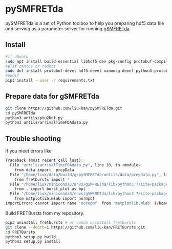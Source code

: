 # pySMFRETda
pySMFRETda is a set of Python toolbox to help you preparing hdf5 data file and serving as a  parameter server for running [gSMFRETda](https://github.com/liu-kan/gSMFRETda)

## Install
```bash
#if ubuntu
sudo apt install build-essential libhdf5-dev pkg-config protobuf-compiler libprotobuf-dev libnanomsg-dev
#elif centos or redhat
sudo dnf install protobuf-devel hdf5-devel nanomsg-devel python3-protobuf python3-devel 
#endif
pip3 install --user -r requirements.txt
```
##  Prepare data for gSMFRETda

```bash
git clone https://github.com/liu-kan/pySMFRETda.git
cd pySMFRETda
python3 untils/ptu2hdf.py
python3 untils/arrivalTimePDAdata.py
```

## Trouble shooting
If you meet errors like
```bash
Traceback (most recent call last):
  File "untils/arrivalTimePDAdata.py", line 10, in <module>
    from data import  prepData
  File "/home/liuk/data/build/g/pySMFRETda/untils/data/prepData.py", line 17, in <module>
    from fretbursts import *
  File "/home/liuk/miniconda3/envs/gSMFRETda/lib/python3.7/site-packages/fretbursts/__init__.py", line 144, in <module>
    from . import burst_plot as bpl
  File "/home/liuk/miniconda3/envs/gSMFRETda/lib/python3.7/site-packages/fretbursts/burst_plot.py", line 43, in <module>
    from matplotlib.mlab import normpdf
ImportError: cannot import name 'normpdf' from 'matplotlib.mlab' (/home/liuk/miniconda3/envs/gSMFRETda/lib/python3.7/site-packages/matplotlib/mlab.py)
```
Build FRETBursts from my repository.
```bash
pip3 uninstall fretbursts # or conda uninstall fretbursts
git clone --depth=1 https://github.com/liu-kan/FRETBursts.git
cd FRETBursts
python3 setup.py build
python3 setup.py install
```
